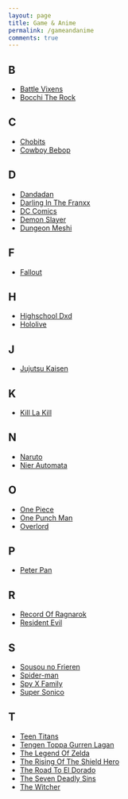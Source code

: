 ```yaml
---
layout: page
title: Game & Anime
permalink: /gameandanime
comments: true
---
```


<h2 style="text-align: left;">B</h2><div><ul style="text-align: left;">
	<li><a href="https://yourcosplay.github.io/categories#Battle-Vixens">Battle Vixens</a></li>
	<li><a href="https://yourcosplay.github.io/categories#Bocchi-The-Rock">Bocchi The Rock</a></li>
</ul></div>

<h2 style="text-align: left;">C</h2><div><ul style="text-align: left;">
	<li><a href="https://yourcosplay.github.io/categories#Chobits">Chobits</a></li>
	<li><a href="https://yourcosplay.github.io/categories#Cowboy-Bebop">Cowboy Bebop</a></li>
</ul></div>

<h2 style="text-align: left;">D</h2><div><ul style="text-align: left;">
	<li><a href="https://yourcosplay.github.io/categories#Dandadan">Dandadan</a></li>
	<li><a href="https://yourcosplay.github.io/categories#Darling-In-The-Franxx">Darling In The Franxx</a></li>
	<li><a href="https://yourcosplay.github.io/categories#DC-Comics">DC Comics</a></li>
	<li><a href="https://yourcosplay.github.io/categories#Demon-Slayer">Demon Slayer</a></li>
	<li><a href="https://yourcosplay.github.io/categories#Dungeon-Meshi">Dungeon Meshi</a></li>
</ul></div>

<h2 style="text-align: left;">F</h2><div><ul style="text-align: left;">
	<li><a href="https://yourcosplay.github.io/categories#Fallout">Fallout</a></li>
</ul></div>

<h2 style="text-align: left;">H</h2><div><ul style="text-align: left;">
	<li><a href="https://yourcosplay.github.io/categories#Highschool-Dxd">Highschool Dxd</a></li>
	<li><a href="https://yourcosplay.github.io/categories#Hololive">Hololive</a></li>
</ul></div>

<h2 style="text-align: left;">J</h2><div><ul style="text-align: left;">
	<li><a href="https://yourcosplay.github.io/categories#Jujutsu-Kaisen">Jujutsu Kaisen</a></li>
</ul></div>

<h2 style="text-align: left;">K</h2><div><ul style="text-align: left;">
	<li><a href="https://yourcosplay.github.io/categories#Kill-La-Kill">Kill La Kill</a></li>
</ul></div>

<h2 style="text-align: left;">N</h2><div><ul style="text-align: left;">
	<li><a href="https://yourcosplay.github.io/categories#Naruto">Naruto</a></li>
	<li><a href="https://yourcosplay.github.io/categories#Nier-Automata">Nier Automata</a></li>
</ul></div>

<h2 style="text-align: left;">O</h2><div><ul style="text-align: left;">
	<li><a href="https://yourcosplay.github.io/categories#One-Piece">One Piece</a></li>
	<li><a href="https://yourcosplay.github.io/categories#One-Punch-Man">One Punch Man</a></li>
	<li><a href="https://yourcosplay.github.io/categories#Overlord">Overlord</a></li>
</ul></div>

<h2 style="text-align: left;">P</h2><div><ul style="text-align: left;">
	<li><a href="https://yourcosplay.github.io/categories#Peter-pan">Peter Pan</a></li>
</ul></div>

<h2 style="text-align: left;">R</h2><div><ul style="text-align: left;">
	<li><a href="https://yourcosplay.github.io/categories#Record-Of-Ragnarok">Record Of Ragnarok</a></li>
	<li><a href="https://yourcosplay.github.io/categories#Resident-Evil">Resident Evil</a></li>
</ul></div>

<h2 style="text-align: left;">S</h2><div><ul style="text-align: left;">
	<li><a href="https://yourcosplay.github.io/categories#Sousou-No-Frieren">Sousou no Frieren</a></li>
	<li><a href="https://yourcosplay.github.io/categories#Spider-man">Spider-man</a></li>
	<li><a href="https://yourcosplay.github.io/categories#Spy-X-Family">Spy X Family</a></li>
	<li><a href="https://yourcosplay.github.io/categories#Super-Sonico">Super Sonico</a></li>
</ul></div>

<h2 style="text-align: left;">T</h2><div><ul style="text-align: left;">
	<li><a href="https://yourcosplay.github.io/categories#Teen-Titans">Teen Titans</a></li>
	<li><a href="https://yourcosplay.github.io/categories#Tengen-Toppa-Gurren-Lagan">Tengen Toppa Gurren Lagan</a></li>
	<li><a href="https://yourcosplay.github.io/categories#The-Legend-Of-Zelda">The Legend Of Zelda</a></li>
	<li><a href="https://yourcosplay.github.io/categories#The-Rising-Of-The-Shield-Hero">The Rising Of The Shield Hero</a></li>
	<li><a href="https://yourcosplay.github.io/categories#The-Road-to-El-Dorado">The Road To El Dorado</a></li>
	<li><a href="https://yourcosplay.github.io/categories#The-Seven-Deadly-Sins">The Seven Deadly Sins</a></li>
	<li><a href="https://yourcosplay.github.io/categories#The-Witcher">The Witcher</a></li>
</ul></div>